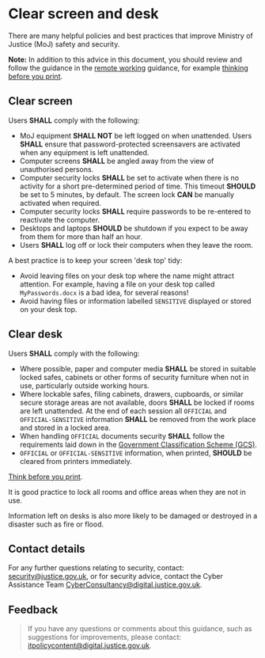 # Clear screen and desk

There are many helpful policies and best practices that improve Ministry of Justice \(MoJ\) safety and security.

**Note:** In addition to this advice in this document, you should review and follow the guidance in the [remote working](remote-working.md) guidance, for example [thinking before you print](remote-working.md#printing).

## Clear screen

Users **SHALL** comply with the following:

-   MoJ equipment **SHALL NOT** be left logged on when unattended. Users **SHALL** ensure that password-protected screensavers are activated when any equipment is left unattended.
-   Computer screens **SHALL** be angled away from the view of unauthorised persons.
-   Computer security locks **SHALL** be set to activate when there is no activity for a short pre-determined period of time. This timeout **SHOULD** be set to 5 minutes, by default. The screen lock **CAN** be manually activated when required.
-   Computer security locks **SHALL** require passwords to be re-entered to reactivate the computer.
-   Desktops and laptops **SHOULD** be shutdown if you expect to be away from them for more than half an hour.
-   Users **SHALL** log off or lock their computers when they leave the room.

A best practice is to keep your screen 'desk top' tidy:

-   Avoid leaving files on your desk top where the name might attract attention. For example, having a file on your desk top called `MyPasswords.docx` is a bad idea, for several reasons!
-   Avoid having files or information labelled `SENSITIVE` displayed or stored on your desk top.

## Clear desk

Users **SHALL** comply with the following:

-   Where possible, paper and computer media **SHALL** be stored in suitable locked safes, cabinets or other forms of security furniture when not in use, particularly outside working hours.
-   Where lockable safes, filing cabinets, drawers, cupboards, or similar secure storage areas are not available, doors **SHALL** be locked if rooms are left unattended. At the end of each session all `OFFICIAL` and `OFFICIAL-SENSITIVE` information **SHALL** be removed from the work place and stored in a locked area.
-   When handling `OFFICIAL` documents security **SHALL** follow the requirements laid down in the [Government Classification Scheme \(GCS\)](information-classification-handling-and-security-guide.md).
-   `OFFICIAL` or `OFFICIAL-SENSITIVE` information, when printed, **SHOULD** be cleared from printers immediately.

[Think before you print](remote-working.md#printing).

It is good practice to lock all rooms and office areas when they are not in use.

Information left on desks is also more likely to be damaged or destroyed in a disaster such as fire or flood.

## Contact details

For any further questions relating to security, contact: [security@justice.gov.uk](mailto:security@justice.gov.uk), or for security advice, contact the Cyber Assistance Team [CyberConsultancy@digital.justice.gov.uk](mailto:CyberConsultancy@digital.justice.gov.uk).

## Feedback

> If you have any questions or comments about this guidance, such as suggestions for improvements, please contact: [itpolicycontent@digital.justice.gov.uk](mailto:itpolicycontent@digital.justice.gov.uk).

